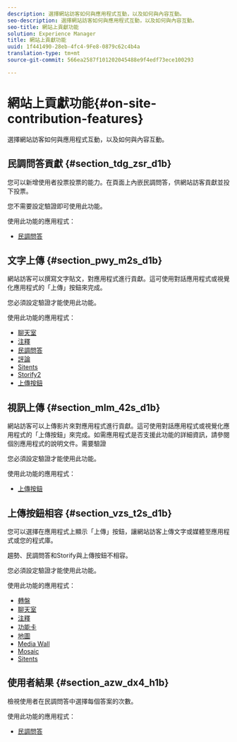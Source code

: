 ```yaml
---
description: 選擇網站訪客如何與應用程式互動，以及如何與內容互動。
seo-description: 選擇網站訪客如何與應用程式互動，以及如何與內容互動。
seo-title: 網站上貢獻功能
solution: Experience Manager
title: 網站上貢獻功能
uuid: 1f441490-28eb-4fc4-9Fe8-0879c62c4b4a
translation-type: tm+mt
source-git-commit: 566ea2587f101202045488e9f4edf73ece100293

---
```



# 網站上貢獻功能{#on-site-contribution-features}

選擇網站訪客如何與應用程式互動，以及如何與內容互動。

## 民調問答貢獻 {#section_tdg_zsr_d1b}

您可以新增使用者投票投票的能力。在頁面上內嵌民調問答，供網站訪客貢獻並投下投票。

您不需要設定驗證即可使用此功能。

使用此功能的應用程式：

* [民調問答](../c-about-apps/c-polls-app/c-polls-app.md#c_polls_app)

## 文字上傳 {#section_pwy_m2s_d1b}

網站訪客可以撰寫文字貼文，對應用程式進行貢獻。這可使用對話應用程式或視覺化應用程式的「上傳」按鈕來完成。

您必須設定驗證才能使用此功能。

使用此功能的應用程式：

* [聊天室](../c-about-apps/c-chat-app/c-chat-app.md#c_chat_app)
* [注釋](/help/using/c-about-apps/c-comments/c-comments.md)
* [民調問答](../c-about-apps/c-polls-app/c-polls-app.md#c_polls_app)
* [評論](../c-about-apps/c-reviews-app/c-reviews-app.md#c_reviews_app)
* [Sitents](../c-about-apps/c-sidenotes-app/c-sidenotes-app.md#c_sidenotes_app)
* [Storify2](../c-about-apps/c-storify2/c-storify2.md#c_storify2)
* [上傳按鈕](../c-about-apps/c-upload-button-app/c-upload-button-app.md#c_upload_button_app)

## 視訊上傳 {#section_mlm_42s_d1b}

網站訪客可以上傳影片來對應用程式進行貢獻。這可使用對話應用程式或視覺化應用程式的「上傳按鈕」來完成。如需應用程式是否支援此功能的詳細資訊，請參閱個別應用程式的說明文件。需要驗證

您必須設定驗證才能使用此功能。

使用此功能的應用程式：

* [上傳按鈕](../c-about-apps/c-upload-button-app/c-upload-button-app.md#c_upload_button_app)

## 上傳按鈕相容 {#section_vzs_t2s_d1b}

您可以選擇在應用程式上顯示「上傳」按鈕，讓網站訪客上傳文字或媒體至應用程式或您的程式庫。

趨勢、民調問答和Storify與上傳按鈕不相容。

您必須設定驗證才能使用此功能。

使用此功能的應用程式：

* [轉盤](../c-about-apps/c-carousel-app/c-carousel-app.md#c_carousel_app)
* [聊天室](../c-about-apps/c-chat-app/c-chat-app.md#c_chat_app)
* [注釋](/help/using/c-about-apps/c-comments/c-comments.md)
* [功能卡](../c-about-apps/c-feature-card-app/c-feature-card-app.md#c_feature_card_app)
* [地圖](../c-about-apps/c-map-app/c-map-app.md#c_map_app)
* [Media Wall](../c-about-apps/c-media-wall-app/c-media-wall-app.md#c_media_wall_app)
* [Mosaic](../c-about-apps/c-mosaic-app/c-mosaic-app.md#c_mosaic_app)
* [Sitents](../c-about-apps/c-sidenotes-app/c-sidenotes-app.md#c_sidenotes_app)

## 使用者結果 {#section_azw_dx4_h1b}

檢視使用者在民調問答中選擇每個答案的次數。

使用此功能的應用程式：

* [民調問答](../c-about-apps/c-polls-app/c-polls-app.md#c_polls_app)

